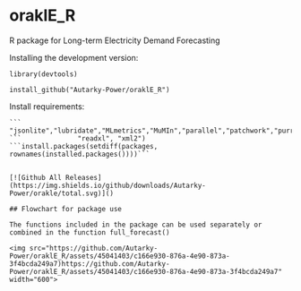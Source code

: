 # oraklE_R

R package for Long-term Electricity Demand Forecasting

Installing the development version:

```library(devtools)```

```install_github("Autarky-Power/oraklE_R")```

Install requirements:
```packages <- c("caret","countrycode","doParallel","dplyr","ggplot2","ggthemes","glmnet","httr",
```             "jsonlite","lubridate","MLmetrics","MuMIn","parallel","patchwork","purrr","R.utils",
```              "readxl", "xml2")
```install.packages(setdiff(packages, rownames(installed.packages())))```


[![Github All Releases](https://img.shields.io/github/downloads/Autarky-Power/orakle/total.svg)]()

## Flowchart for package use

The functions included in the package can be used separately or combined in the function full_forecast()

<img src="https://github.com/Autarky-Power/oraklE_R/assets/45041403/c166e930-876a-4e90-873a-3f4bcda249a7)https://github.com/Autarky-Power/oraklE_R/assets/45041403/c166e930-876a-4e90-873a-3f4bcda249a7" width="600">
